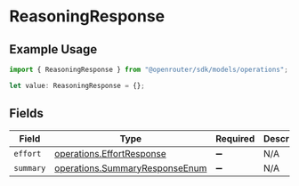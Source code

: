# ReasoningResponse

## Example Usage

```typescript
import { ReasoningResponse } from "@openrouter/sdk/models/operations";

let value: ReasoningResponse = {};
```

## Fields

| Field                                                                            | Type                                                                             | Required                                                                         | Description                                                                      |
| -------------------------------------------------------------------------------- | -------------------------------------------------------------------------------- | -------------------------------------------------------------------------------- | -------------------------------------------------------------------------------- |
| `effort`                                                                         | [operations.EffortResponse](../../models/operations/effortresponse.md)           | :heavy_minus_sign:                                                               | N/A                                                                              |
| `summary`                                                                        | [operations.SummaryResponseEnum](../../models/operations/summaryresponseenum.md) | :heavy_minus_sign:                                                               | N/A                                                                              |